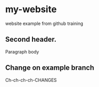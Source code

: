 # my-website
website example from github training

## Second header.
Paragraph body

## Change on example branch
Ch-ch-ch-ch-CHANGES



